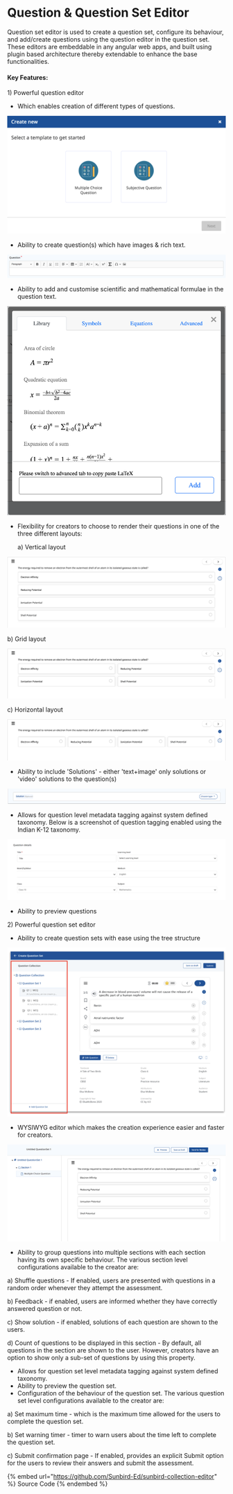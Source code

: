 # Question & Question Set Editor

Question set editor is used to create a question set, configure its behaviour, and add/create questions using the question editor in the question set. These editors are embeddable in any angular web apps, and built using plugin based architecture thereby extendable to enhance the base functionalities.&#x20;

#### Key Features:

1\) Powerful question editor

* Which enables creation of different types of questions.

![](<../../../.gitbook/assets/Screen Shot 2022-03-14 at 10.11.30 PM.png>)

* Ability to create question(s) which have images & rich text.

![](<../../../.gitbook/assets/Screen Shot 2022-03-14 at 10.15.09 PM.png>)

* Ability to add and customise scientific and mathematical formulae in the question text.

![](<../../../.gitbook/assets/Screen Shot 2022-03-14 at 10.17.57 PM.png>)

*   Flexibility for creators to choose to render their questions in one of the three different layouts:&#x20;

    a) Vertical layout

![](<../../../.gitbook/assets/Screen Shot 2022-03-14 at 10.23.06 PM.png>)

&#x20;      b) Grid layout

![](<../../../.gitbook/assets/Screen Shot 2022-03-14 at 10.26.36 PM.png>)

&#x20;      c) Horizontal layout

![](<../../../.gitbook/assets/Screen Shot 2022-03-14 at 10.29.49 PM.png>)

* Ability to include 'Solutions' - either 'text+image' only solutions or 'video' solutions to the question(s)

![](<../../../.gitbook/assets/Screen Shot 2022-03-14 at 10.35.35 PM.png>)

* Allows for question level metadata tagging against system defined taxonomy. Below is a screenshot of question tagging enabled using the Indian K-12 taxonomy.

![](<../../../.gitbook/assets/Screen Shot 2022-03-14 at 10.39.53 PM.png>)

* Ability to preview questions

2\) Powerful question set editor

* Ability to create question sets with ease using the tree structure

![](<../../../.gitbook/assets/Screen Shot 2022-03-15 at 9.40.54 AM.png>)

* WYSIWYG editor which makes the creation experience easier and faster for creators.

![](<../../../.gitbook/assets/Screen Shot 2022-03-15 at 9.48.59 AM (1).png>)

* Ability to group questions into multiple sections with each section having its own specific behaviour. The various section level configurations available to the creator are:

&#x20;    a) Shuffle questions - If enabled, users are presented with questions in a random order whenever they attempt the assessment.

&#x20;    b) Feedback - if enabled, users are informed whether they have correctly answered question or not.&#x20;

&#x20;    c) Show solution - if enabled, solutions of each question are shown to the users.

&#x20;    d) Count of questions to be displayed in this section - By default, all questions in the section are shown to the user. However, creators have an option to show only a sub-set of questions by using this property.&#x20;

* Allows for question set level metadata tagging against system defined taxonomy.
* Ability to preview the question set.&#x20;
* Configuration of the behaviour of the question set. The various question set level configurations available to the creator are:

&#x20;    a) Set maximum time - which is the maximum time allowed for the users to complete the question set.

&#x20;    b) Set warning timer - timer to warn users about the time left to complete the question set.&#x20;

&#x20;    c) Submit confirmation page - If enabled, provides an explicit Submit option for the users to review their answers and submit the assessment.&#x20;

{% embed url="https://github.com/Sunbird-Ed/sunbird-collection-editor" %}
Source Code
{% endembed %}
